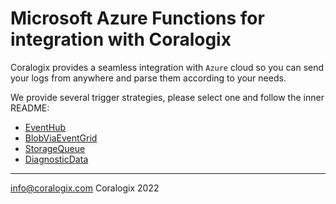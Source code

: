 # Microsoft Azure Functions for integration with Coralogix

Coralogix provides a seamless integration with ``Azure`` cloud so you can send your logs from anywhere and parse them according to your needs.

We provide several trigger strategies, please select one and follow the inner README:
- [EventHub](/EventHub)
- [BlobViaEventGrid](/BlobViaEventGrid)
- [StorageQueue](/StorageQueue)
- [DiagnosticData](/DiagnosticData)

---
info@coralogix.com
Coralogix 2022

